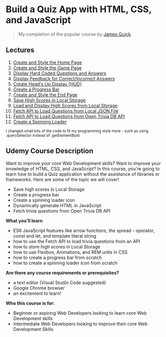 # Build a Quiz App with HTML, CSS, and JavaScript
> My completion of the popular course by [James Quick](https://github.com/jamesqquick/).

## Lectures

1. [Create and Style the Home Page](https://github.com/itsnewt/Build-A-Quiz-App-With-HTML-CSS-and-JavaScript/tree/master/Lecture%201.%20Create%20and%20Style%20the%20Home%20Page)
2. [Create and Style the Game Page](https://github.com/itsnewt/Build-A-Quiz-App-With-HTML-CSS-and-JavaScript/tree/master/Lecture%202.%20Create%20and%20Style%20the%20Game%20Page)
3. [Display Hard Coded Questions and Answers](https://github.com/itsnewt/Build-A-Quiz-App-With-HTML-CSS-and-JavaScript/tree/master/Lecture%203.%20Display%20Hard%20Coded%20Questions%20and%20Answers)
4. [Display Feedback for Correct/Incorrect Answers](https://github.com/itsnewt/Build-A-Quiz-App-With-HTML-CSS-and-JavaScript/tree/master/Lecture%204.%20Display%20Feedback%20for%20Correct%20or%20Incorrect%20Answers)
5. [Create Head's Up Display (HUD)](https://github.com/itsnewt/Build-A-Quiz-App-With-HTML-CSS-and-JavaScript/tree/master/Lecture%205.%20Create%20Head's%20Up%20Display%20(HUD))
6. [Create a Progress Bar](https://github.com/itsnewt/Build-A-Quiz-App-With-HTML-CSS-and-JavaScript/tree/master/Lecture%206.%20Create%20a%20Progress%20Bar)
7. [Create and Style the End Page](https://github.com/itsnewt/Build-A-Quiz-App-With-HTML-CSS-and-JavaScript/tree/master/Lecture%207.%20Create%20and%20Style%20the%20End%20Page)
8. [Save High Scores in Local Storage](https://github.com/itsnewt/Build-A-Quiz-App-With-HTML-CSS-and-JavaScript/tree/master/Lecture%208.%20Save%20High%20Scores%20in%20Local%20Storage)
9. [Load and Display High Scores from Local Storage](https://github.com/itsnewt/Build-A-Quiz-App-With-HTML-CSS-and-JavaScript/tree/master/Lecture%209.%20Load%20and%20Display%20High%20Scores%20from%20Local%20Storage)
10. [Fetch API to Load Questions from Local JSON File](https://github.com/itsnewt/Build-A-Quiz-App-With-HTML-CSS-and-JavaScript/tree/master/Lecture%2010.%20Fetch%20API%20to%20Load%20Questions%20from%20Local%20JSON%20File)
11. [Fetch API to Load Questions from Open Trivia DB API](https://github.com/itsnewt/Build-A-Quiz-App-With-HTML-CSS-and-JavaScript/tree/master/Lecture%2011.%20Fetch%20API%20to%20Load%20Questions%20from%20Open%20Trivia%20DB%20API)
12. [Create a Spinning Loader](https://github.com/itsnewt/Build-A-Quiz-App-With-HTML-CSS-and-JavaScript/tree/master/Lecture%2012.%20Create%20a%20Spinning%20Loader)

<sup>I changed small bits of the code to fit my programming style more - such as using .querySelector instead of .getElementById</sup>

## Udemy Course Description

Want to improve your core Web Development skills? Want to improve your knowledge of HTML, CSS, and JavaScript? In this course, you're going to learn how to build a Quiz application without the assistance of libraries or frameworks. Here are some of the topic we will cover!

- Save high scores in Local Storage
- Create a progress bar
- Create a spinning loader icon
- Dynamically generate HTML in JavaScript
- Fetch trivia questions from Open Trivia DB API

**What you’ll learn**
- ES6 JavaScript features like arrow functions, the spread - operator, const and let, and template literal string
- how to use the Fetch API to load trivia questions from an API
- how to store high scores in Local Storage
- how to use Flexbox, Animations, and REM units in CSS
- how to create a progress bar from scratch
- how to create a spinning loader icon from scratch

**Are there any course requirements or prerequisites?**
- a text editor (Visual Studio Code suggested)
- Google Chrome browser
- an excitement to learn!

**Who this course is for:**
- Beginner or aspiring Web Developers looking to learn core Web Development skills
- Intermediate Web Developers looking to improve their core Web Development Skills

